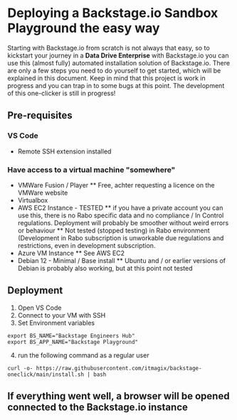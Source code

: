 # Deploying a Backstage.io Sandbox Playground the easy way
Starting with Backstage.io from scratch is not always that easy, so to kickstart your journey in a **Data Drive Enterprise** with Backstage.io you can use this (almost fully) automated installation solution of Backstage.io. There are only a few steps you need to do yourself to get started, which will be explained in this document. Keep in mind that this project is work in progress and you can trap in to some bugs at this point. The development of this one-clicker is still in progress!

## Pre-requisites
### VS Code
* Remote SSH extension installed
### Have access to a virtual machine "somewhere"
* VMWare Fusion / Player
** Free, achter requesting a licence on the VMWare website
* Virtualbox
* AWS EC2 Instance - TESTED
** if you have a private account you can use this, there is no Rabo specific data and no compliance / In Control regulations. Deployment will probably be smoother without weird errors or behaviour
** Not tested (stopped testing) in Rabo environment (Development in Rabo subscription is unworkable due regulations and restrictions, even in development subscription.
* Azure VM Instance
** See AWS EC2
* Debian 12 - Minimal / Base install
** Ubuntu and / or earlier versions of Debian is probably also working, but at this point not tested

## Deployment
1. Open VS Code
2. Connect to your VM with SSH
3. Set Environment variables
```
export BS_NAME="Backstage Engineers Hub"
export BS_APP_NAME="Backstage Playground"
```
4. run the following command as a regular user
```
curl -o- https://raw.githubusercontent.com/itmagix/backstage-oneclick/main/install.sh | bash
```

## If everything went well, a browser will be opened connected to the Backstage.io instance
